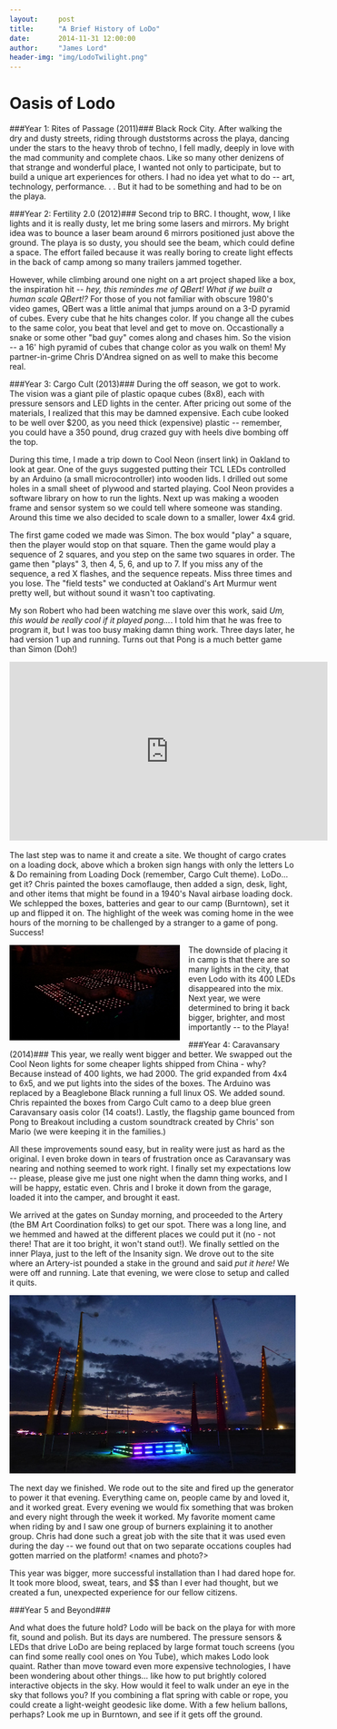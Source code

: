 ```yaml
---
layout:     post
title:      "A Brief History of LoDo"
date:       2014-11-31 12:00:00
author:     "James Lord"
header-img: "img/LodoTwilight.png"
---
```


Oasis of Lodo
=============

###Year 1: Rites of Passage (2011)### 
Black Rock City.  After walking the dry and dusty streets, riding through duststorms across the playa, dancing under the stars to the heavy throb of techno, I fell madly, deeply in love with the mad community and complete chaos.  Like so many other denizens of that strange and wonderful place, I wanted not only to participate, but to build a  unique art experiences for others.  I had no idea yet what to do -- art, technology, performance. . .  But it had to be something and had to be on the playa.

###Year 2: Fertility 2.0 (2012)###
Second trip to BRC.  I thought, wow, I like lights and it is really dusty, let me bring some lasers and mirrors.  My bright idea was to bounce a laser beam around 6 mirrors positioned just above the ground.  The playa is so dusty, you should see the beam, which could define a space. The effort failed because it was really boring to create light effects in the back of camp among so many trailers jammed together.  

However, while climbing around one night on a art project shaped like a box, the inspiration hit -- _hey, this remindes me of QBert!  What if we built a human scale QBert!?_  For those of you not familiar with obscure 1980's video games, QBert was a little animal that jumps around on a 3-D pyramid of cubes.  Every cube that he hits changes color.   If you change all the cubes to the same color, you beat that level and get to move on.  Occastionally a snake or some other "bad guy" comes along and chases him.  So the vision  -- a 16' high pyramid of cubes that change color as you walk on them!  My partner-in-grime Chris D'Andrea signed on as well to make this become real.

###Year 3: Cargo Cult (2013)###
During the off season, we got to work.  The vision was a giant pile of plastic opaque cubes (8x8), each with pressure sensors and LED lights in the center.  After pricing out some of the materials, I realized that this may be damned expensive.  Each cube looked to be well over $200, as you need thick (expensive) plastic  -- remember, you could have a  350 pound, drug crazed guy with heels dive bombing off the top.

During this time, I made a trip down to Cool Neon (insert link) in Oakland to look at gear.  One of the guys suggested putting their TCL LEDs controlled by an Arduino (a small microcontroller) into wooden lids.  I drilled out some holes in a small sheet of plywood and started playing.  Cool Neon provides a software library on how to run the lights.  Next up was making a wooden frame and sensor system so we could tell where someone was standing.  Around this time we also decided to scale down to a smaller, lower 4x4 grid.

The first game coded we made was Simon.  The box would "play" a square, then the player would stop on that square.  Then the game would play a sequence of 2 squares, and you step on the same two squares in order.  The game then "plays" 3, then 4, 5, 6, and up to 7.  If you miss any of the sequence, a red X flashes, and the sequence repeats.  Miss three times and you lose.  The "field tests" we conducted at Oakland's Art Murmur went pretty well, but without sound it wasn't too captivating.

My son Robert who had been watching me slave over this work, said _Um, this would be really cool if it played pong..._.  I told him that he was free to program it, but I was too busy making damn thing work.  Three days later, he had version 1 up and running.  Turns out that Pong is a much better game than Simon (Doh!) 

<iframe width="560" height="315" src="https://www.youtube.com/embed/EclHhFcBG7s" frameborder="0" allowfullscreen></iframe>

The last step was to name it and create a site.  We thought of cargo crates on a loading dock, above which a broken sign hangs with only the letters Lo & Do remaining from Loading Dock (remember, Cargo Cult theme).  LoDo...  get it?  Chris painted the boxes camoflauge, then added a sign, desk, light, and other items that might be found in a 1940's Naval airbase loading dock.  We schlepped the boxes, batteries and gear to our camp (Burntown), set it up and flipped it on.  The highlight of the week was coming home in the wee hours of the morning to be challenged by a stranger to a game of pong.  Success! 

<img src="/img/LodoSmall.jpg" align="left" width="300" style="PADDING-RIGHT: 15px;"/>

The downside of placing it in camp is that there are so many lights in the city, that even Lodo with its 400 LEDs disappeared into the mix.  Next year, we were determined to bring it back bigger, brighter, and most importantly -- to the Playa!

###Year 4: Caravansary (2014)###
This year, we really went bigger and better.  We swapped out the Cool Neon lights for some cheaper lights shipped from China - why?  Because instead of 400 lights, we had 2000.  The grid expanded from 4x4 to 6x5, and we put lights into the sides of the boxes.  The Arduino was replaced by a Beaglebone Black running a full linux OS.  We added sound.  Chris repainted the boxes from Cargo Cult camo  to a deep blue green Caravansary oasis color (14 coats!).  Lastly, the flagship game bounced from Pong to Breakout including a custom soundtrack created by Chris' son Mario (we were keeping it in the families.)

All these improvements sound easy, but in reality were just as hard as the original.  I even broke down in tears of frustration once as Caravansary was nearing and nothing seemed to work right.  I finally set my expectations low -- please, please give me just one night when the damn thing works, and I will be happy, estatic even.  Chris and I broke it down from the garage, loaded it into the camper, and brought it east.

We arrived at the gates on Sunday morning, and proceeded to the Artery (the BM Art Coordination folks) to get our spot.  There was a long line, and we hemmed and hawed at the different places we could put it (no - not there!  That are it too bright, it won't stand out!).  We finally settled on the inner Playa, just to the left of the Insanity sign.  We drove out to the site where an Artery-ist pounded a stake in the ground and said _put it here!_  We were off and running.  Late that evening, we were close to setup and called it quits.

![Setting Up on the Playa](/img/LodoOnPlaya.jpg )

The next day we finished.  We rode out to the site and fired up the generator to power it that evening.  Everything came on, people came by and loved it, and it worked great.  Every evening we would fix something that was broken and every night through the week it worked.  My favorite moment came when riding by and I saw one group of burners explaining it to another group.  Chris had done such a great job with the site that it was used even during the day -- we found out that on two separate occations couples had gotten married on the platform! <names and photo?>

This year was bigger, more successful installation than I had dared hope for.  It took more blood, sweat, tears, and $$ than I ever had thought, but we created a fun, unexpected experience for our fellow citizens.

###Year 5 and Beyond###

And what does the future hold?  Lodo will be back on the playa for <BM Event> with more fit, sound and polish.  But its days are numbered.  The pressure sensors & LEDs that drive LoDo are being replaced by large format touch screens (you can find some really cool ones on You Tube), which makes Lodo look quaint.  Rather than move toward even more expensive technologies, I have been wondering about other things... like how to put brightly colored interactive objects in the sky.  How would it feel to walk under an eye in the sky that follows you? If you combining a flat spring with cable or rope, you could create a light-weight geodesic like dome.  With a few helium ballons, perhaps?  Look me up in Burntown, and see if it gets off the ground.